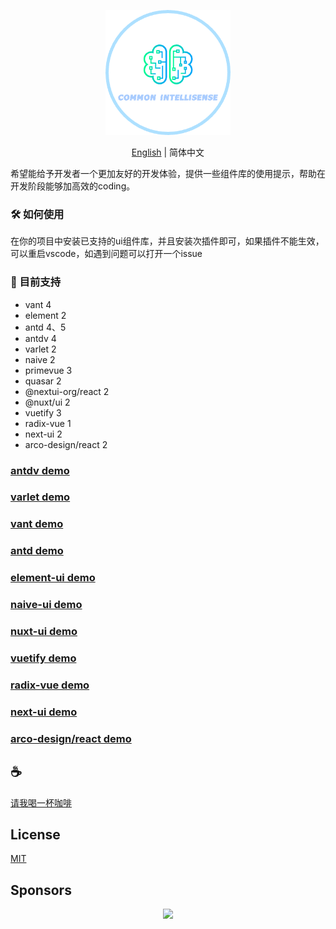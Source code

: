 <p align="center">
<img height="200" src="./assets/kv.png" alt="common-intellisense">
</p>
<p align="center"> <a href="./README.md">English</a> | 简体中文</p>

希望能给予开发者一个更加友好的开发体验，提供一些组件库的使用提示，帮助在开发阶段能够加高效的coding。

### 🛠️️ 如何使用
在你的项目中安装已支持的ui组件库，并且安装次插件即可，如果插件不能生效，可以重启vscode，如遇到问题可以打开一个issue

### 🍬 目前支持
- vant 4
- element 2
- antd 4、5
- antdv 4
- varlet 2
- naive 2
- primevue 3
- quasar 2
- @nextui-org/react 2
- @nuxt/ui 2
- vuetify 3
- radix-vue 1
- next-ui 2
- arco-design/react 2

### [antdv demo](assets/antdv.gif)

### [varlet demo](assets/varlet.gif)

### [vant demo](assets/vant.gif)

### [antd demo](assets/antd.gif)

### [element-ui demo](assets/element.gif)

### [naive-ui demo](assets/naive.gif)

### [nuxt-ui demo](assets/nuxt-ui.gif)

### [vuetify demo](assets/vuetify.gif)

### [radix-vue demo](assets/radix-vue.gif)

### [next-ui demo](assets/next-ui.gif)

### [arco-design/react demo](assets/arco-design.gif)

## :coffee:

[请我喝一杯咖啡](https://github.com/Simon-He95/sponsor)

## License

[MIT](./license)

## Sponsors

<p align="center">
  <a href="https://cdn.jsdelivr.net/gh/Simon-He95/sponsor@main/sponsors.svg">
    <img src="https://cdn.jsdelivr.net/gh/Simon-He95/sponsor@main/sponsors.png"/>
  </a>
</p>
